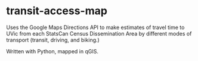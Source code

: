 # transit-access-map

Uses the Google Maps Directions API to make estimates of travel time to UVic from each StatsCan Census Dissemination Area by different modes of transport (transit, driving, and biking.)

Written with Python, mapped in qGIS.
